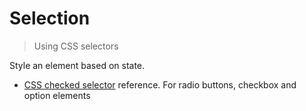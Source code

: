# Selection

> Using CSS selectors

Style an element based on state.

- [CSS checked selector](https://www.geeksforgeeks.org/css-checked-selector/) reference. For radio buttons, checkbox and option elements
